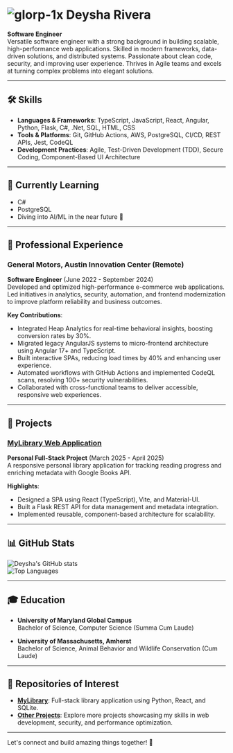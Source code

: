 # ![glorp-1x](https://github.com/user-attachments/assets/5ee3c30a-d6dd-4418-9bc1-99bbf709674d) Deysha Rivera


**Software Engineer**  
Versatile software engineer with a strong background in building scalable, high-performance web applications. Skilled in modern frameworks, data-driven solutions, and distributed systems. Passionate about clean code, security, and improving user experience. Thrives in Agile teams and excels at turning complex problems into elegant solutions.

---

## 🛠️ **Skills**

- **Languages & Frameworks**: TypeScript, JavaScript, React, Angular, Python, Flask, C#, .Net, SQL, HTML, CSS  
- **Tools & Platforms**: Git, GitHub Actions, AWS, PostgreSQL, CI/CD, REST APIs, Jest, CodeQL  
- **Development Practices**: Agile, Test-Driven Development (TDD), Secure Coding, Component-Based UI Architecture  

---

## 🌱 **Currently Learning**
- C#
- PostgreSQL
- Diving into AI/ML in the near future 🚀

---

## 💼 **Professional Experience**

### General Motors, Austin Innovation Center (Remote)  
**Software Engineer** (June 2022 - September 2024)  
Developed and optimized high-performance e-commerce web applications. Led initiatives in analytics, security, automation, and frontend modernization to improve platform reliability and business outcomes.

**Key Contributions**:
- Integrated Heap Analytics for real-time behavioral insights, boosting conversion rates by 30%.
- Migrated legacy AngularJS systems to micro-frontend architecture using Angular 17+ and TypeScript.
- Built interactive SPAs, reducing load times by 40% and enhancing user experience.
- Automated workflows with GitHub Actions and implemented CodeQL scans, resolving 100+ security vulnerabilities.
- Collaborated with cross-functional teams to deliver accessible, responsive web experiences.

---

## 📂 **Projects**

### [MyLibrary Web Application](https://github.com/RivTechProjects/mylibrary)  
**Personal Full-Stack Project** (March 2025 - April 2025)  
A responsive personal library application for tracking reading progress and enriching metadata with Google Books API.

**Highlights**:
- Designed a SPA using React (TypeScript), Vite, and Material-UI.
- Built a Flask REST API for data management and metadata integration.
- Implemented reusable, component-based architecture for scalability.

---

## 📊 **GitHub Stats**

![Deysha's GitHub stats](https://github-readme-stats.vercel.app/api?username=RivTechProjects&show_icons=true&theme=radical)  
![Top Languages](https://github-readme-stats.vercel.app/api/top-langs/?username=RivTechProjects&layout=compact&theme=radical)

---

## 🎓 **Education**

- **University of Maryland Global Campus**  
  Bachelor of Science, Computer Science (Summa Cum Laude)  

- **University of Massachusetts, Amherst**  
  Bachelor of Science, Animal Behavior and Wildlife Conservation (Cum Laude)  

---

## 🌟 **Repositories of Interest**

- **[MyLibrary](https://github.com/RivTechProjects/mylibrary)**: Full-stack library application using Python, React, and SQLite.
- **[Other Projects](https://github.com/RivTechProjects?tab=repositories)**: Explore more projects showcasing my skills in web development, security, and performance optimization.

---

Let's connect and build amazing things together! 🚀
